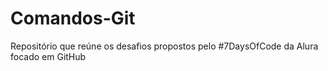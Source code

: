 # Comandos-Git
Repositório que reúne os desafios propostos pelo #7DaysOfCode da Alura focado em GitHub
